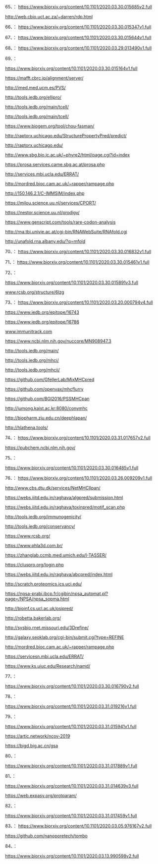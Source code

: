 

65、：
https://www.biorxiv.org/content/10.1101/2020.03.30.015685v2.full


http://web.cbio.uct.ac.za/~darren/rdp.html


66、：
https://www.biorxiv.org/content/10.1101/2020.03.30.015347v1.full

67、：
https://www.biorxiv.org/content/10.1101/2020.03.30.015644v1.full


68、：
https://www.biorxiv.org/content/10.1101/2020.03.29.013490v1.full


69、：

https://www.biorxiv.org/content/10.1101/2020.03.30.015164v1.full



https://mafft.cbrc.jp/alignment/server/


http://imed.med.ucm.es/PVS/


http://tools.iedb.org/ellipro/



http://tools.iedb.org/main/tcell/



http://tools.iedb.org/main/tcell/



https://www.biogem.org/tool/chou-fasman/



http://raptorx.uchicago.edu/StructurePropertyPred/predict/



http://raptorx.uchicago.edu/



http://www.sbg.bio.ic.ac.uk/~phyre2/html/page.cgi?id=index


https://prosa.services.came.sbg.ac.at/prosa.php


http://services.mbi.ucla.edu/ERRAT/



http://mordred.bioc.cam.ac.uk/~rapper/rampage.php


http://150.146.2.1/C-IMMSIM/index.php



https://milou.science.uu.nl/services/CPORT/



https://nestor.science.uu.nl/prodigy/


https://www.genscript.com/tools/rare-codon-analysis



http://rna.tbi.univie.ac.at/cgi-bin/RNAWebSuite/RNAfold.cgi



http://unafold.rna.albany.edu/?q=mfold


70、：
https://www.biorxiv.org/content/10.1101/2020.03.30.016832v1.full


71、：
https://www.biorxiv.org/content/10.1101/2020.03.30.015461v1.full

72、：

https://www.biorxiv.org/content/10.1101/2020.03.30.015891v3.full


www.rcsb.org/structure/6lzg


73、：
https://www.biorxiv.org/content/10.1101/2020.03.20.000794v4.full


https://www.iedb.org/epitope/16743


https://www.iedb.org/epitope/16786


www.immunitrack.com


https://www.ncbi.nlm.nih.gov/nuccore/MN908947.3


http://tools.iedb.org/main/


http://tools.iedb.org/mhci/


http://tools.iedb.org/mhcii/



https://github.com/GfellerLab/MixMHCpred


https://github.com/openvax/mhcflurry



https://github.com/BGI2016/PSSMHCpan


http://jumong.kaist.ac.kr:8080/convmhc


http://biopharm.zju.edu.cn/deephlapan/


http://hlathena.tools/


74、：
https://www.biorxiv.org/content/10.1101/2020.03.31.017657v2.full


https://pubchem.ncbi.nlm.nih.gov/


75、：

https://www.biorxiv.org/content/10.1101/2020.03.30.016485v1.full




76、：
https://www.biorxiv.org/content/10.1101/2020.03.26.009209v1.full


http://www.cbs.dtu.dk/services/NetMHCIIpan/


https://webs.iiitd.edu.in/raghava/algpred/submission.html


https://webs.iiitd.edu.in/raghava/toxinpred/motif_scan.php


http://tools.iedb.org/immunogenicity/


http://tools.iedb.org/conservancy/



https://www.rcsb.org/


https://www.phla3d.com.br/



https://zhanglab.ccmb.med.umich.edu/I-TASSER/


https://cluspro.org/login.php


https://webs.iiitd.edu.in/raghava/abcpred/index.html


http://scratch.proteomics.ics.uci.edu/


https://npsa-prabi.ibcp.fr/cgibin/npsa_automat.pl?page=/NPSA/npsa_sopma.html



http://bioinf.cs.ucl.ac.uk/psipred/



http://robetta.bakerlab.org/


http://sysbio.rnet.missouri.edu/3Drefine/



http://galaxy.seoklab.org/cgi-bin/submit.cgi?type=REFINE



http://mordred.bioc.cam.ac.uk/~rapper/rampage.php


https://servicesn.mbi.ucla.edu/ERRAT/



https://www.ks.uiuc.edu/Research/namd/


77、：

https://www.biorxiv.org/content/10.1101/2020.03.30.016790v2.full

78、：

https://www.biorxiv.org/content/10.1101/2020.03.31.019216v1.full



79、：

https://www.biorxiv.org/content/10.1101/2020.03.31.015941v1.full


https://artic.network/ncov-2019


https://bigd.big.ac.cn/gsa

80、：

https://www.biorxiv.org/content/10.1101/2020.03.31.017889v1.full



81、：

https://www.biorxiv.org/content/10.1101/2020.03.31.014639v3.full



https://web.expasy.org/protparam/


82、：

https://www.biorxiv.org/content/10.1101/2020.03.31.017459v1.full


83、：
https://www.biorxiv.org/content/10.1101/2020.03.05.976167v2.full


https://github.com/nanoporetech/tombo


84、：

https://www.biorxiv.org/content/10.1101/2020.03.13.990598v2.full

